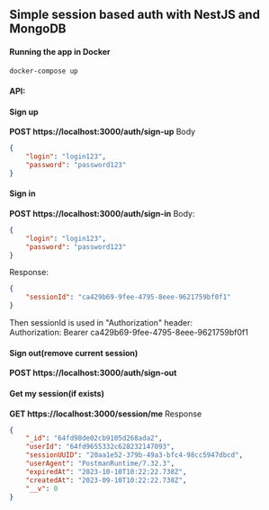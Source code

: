## Simple session based auth with NestJS and MongoDB

#### Running the app in Docker

```bash
docker-compose up
```

#### API:
#### Sign up
**POST https://localhost:3000/auth/sign-up**
Body
```json
{
    "login": "login123",
    "password": "password123"
}
```
#### Sign in
**POST https://localhost:3000/auth/sign-in**
Body:
```json
{
    "login": "login123", 
	"password": "password123"
}
```
Response:
```json
{
    "sessionId": "ca429b69-9fee-4795-8eee-9621759bf0f1"
}
```
Then sessionId is used in "Authorization" header:<br>
Authorization: Bearer ca429b69-9fee-4795-8eee-9621759bf0f1
#### Sign out(remove current session)
**POST https://localhost:3000/auth/sign-out**

#### Get my session(if exists)
**GET https://localhost:3000/session/me**
Response
```json
{
    "_id": "64fd98de02cb9105d268ada2",
    "userId": "64fd9655332c628232147093",
    "sessionUUID": "20aa1e52-379b-49a3-bfc4-98cc5947dbcd",
    "userAgent": "PostmanRuntime/7.32.3",
    "expiredAt": "2023-10-10T10:22:22.738Z",
    "createdAt": "2023-09-10T10:22:22.738Z",
    "__v": 0
}
```


